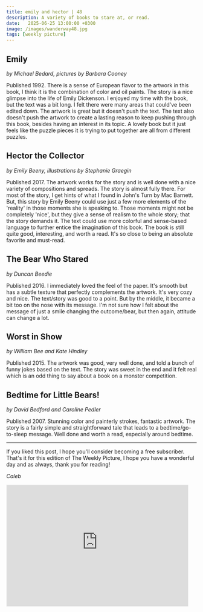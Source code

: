 ```yaml
---
title: emily and hector | 48
description: A variety of books to stare at, or read.
date:   2025-06-25 13:00:00 +0300
image: /images/wanderway48.jpg
tags: [weekly picture]
---
```


## Emily
*by Michael Bedard, pictures by Barbara Cooney*

Published 1992. There is a sense of European flavor to the artwork in this book, I think it is the combination of color and oil paints. The story is a nice glimpse into the life of Emily Dickenson. I enjoyed my time with the book, but the text was a bit long. I felt there were many areas that could've been edited down. The artwork is great but it doesn't push the text. The text also doesn't push the artwork to create a lasting reason to keep pushing through this book, besides having an interest in its topic. A lovely book but it just feels like the puzzle pieces it is trying to put together are all from different puzzles. 
 
## Hector the Collector
*by Emily Beeny, illustrations by Stephanie Graegin*

Published 2017. The artwork works for the story and is well done with a nice variety of compositions and spreads. The story is almost fully there. For most of the story, I get hints of what I found in John's Turn by Mac Barnett. But, this story by Emily Beeny could use just a few more elements of the 'reality' in those moments she is speaking to. Those moments might not be completely 'nice', but they give a sense of realism to the whole story; that the story demands it. The text could use more colorful and sense-based language to further entice the imagination of this book. The book is still quite good, interesting, and worth a read. It's so close to being an absolute favorite and must-read. 
 
## The Bear Who Stared
*by Duncan Beedie*

Published 2016. I immediately loved the feel of the paper. It's smooth but has a subtle texture that perfectly complements the artwork. It's very cozy and nice. The text/story was good to a point. But by the middle, it became a bit too on the nose with its message. I'm not sure how I felt about the message of just a smile changing the outcome/bear, but then again, attitude can change a lot. 
 
## Worst in Show
*by William Bee and Kate Hindley*

Published 2015. The artwork was good, very well done, and told a bunch of funny jokes based on the text. The story was sweet in the end and it felt real which is an odd thing to say about a book on a monster competition. 
 
## Bedtime for Little Bears!
*by David Bedford and Caroline Pedler*

Published 2007. Stunning color and painterly strokes, fantastic artwork. The story is a fairly simple and straightforward tale that leads to a bedtime/go-to-sleep message. Well done and worth a read, especially around bedtime. 



***

If you liked this post, I hope you'll consider becoming a free subscriber. That's it for this edition of The Weekly Picture, I hope you have a wonderful day and as always, thank you for reading!

*Caleb*
    
<iframe src="https://thewanderway.substack.com/embed" width="480" height="320" style="border:1px solid #EEE; background:white;" frameborder="0" scrolling="no"></iframe>
